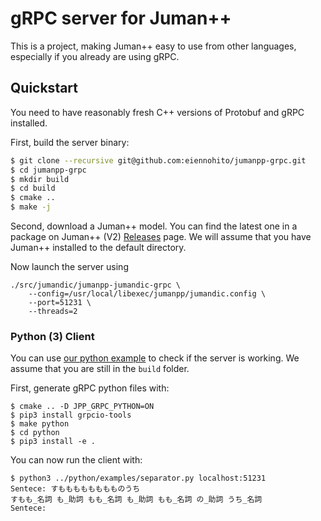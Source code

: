 # gRPC server for Juman++

This is a project, making Juman++ easy to use from other languages,
especially if you already are using gRPC.

## Quickstart

You need to have
reasonably fresh C++ versions of Protobuf and gRPC installed.

First, build the server binary:

```bash
$ git clone --recursive git@github.com:eiennohito/jumanpp-grpc.git
$ cd jumanpp-grpc
$ mkdir build
$ cd build
$ cmake ..
$ make -j
```

Second, download a Juman++ model. You can find the
latest one in a package on Juman++ (V2)
[Releases](https://github.com/ku-nlp/jumanpp/releases) page.
We will assume that you have Juman++ installed
to the default directory. 


Now launch the server using

```shell
./src/jumandic/jumanpp-jumandic-grpc \
    --config=/usr/local/libexec/jumanpp/jumandic.config \
    --port=51231 \
    --threads=2
```

### Python (3) Client

You can use 
[our python example](python/examples/separator.py) to
check if the server is working.
We assume that you are still in the `build` folder.

First, generate gRPC python files with:
```shell
$ cmake .. -D JPP_GRPC_PYTHON=ON
$ pip3 install grpcio-tools
$ make python
$ cd python
$ pip3 install -e . 
``` 

You can now run the client with:
```shell
$ python3 ../python/examples/separator.py localhost:51231
Sentece: すもももももももものうち
すもも_名詞 も_助詞 もも_名詞 も_助詞 もも_名詞 の_助詞 うち_名詞
Sentece:  
```

